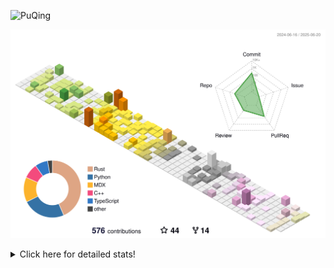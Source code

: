 ![PuQing](https://user-images.githubusercontent.com/27223114/171565019-9a56fae6-b08b-421f-99db-7e830da42371.png)

![](./profile-3d-contrib/profile-season-animate.svg)

<details>
<summary>Click here for detailed stats!</summary>

<!--START_SECTION:waka-->
![Lines of code](https://img.shields.io/badge/From%20Hello%20World%20I%27ve%20Written-2.0%20million%20lines%20of%20code-blue)

**🐱 My GitHub Data** 

> 📦 447.8 kB Used in GitHub's Storage 
 > 
> 🏆 213 Contributions in the Year 2025
 > 
> 🚫 Not Opted to Hire
 > 
> 📜 40 Public Repositories 
 > 
> 🔑 34 Private Repositories 
 > 
**I'm an Early 🐤** 

```text
🌞 Morning                886 commits         ███░░░░░░░░░░░░░░░░░░░░░░   10.17 % 
🌆 Daytime                3767 commits        ███████████░░░░░░░░░░░░░░   43.23 % 
🌃 Evening                1971 commits        ██████░░░░░░░░░░░░░░░░░░░   22.62 % 
🌙 Night                  2089 commits        ██████░░░░░░░░░░░░░░░░░░░   23.98 % 
```


📊 **This Week I Spent My Time On** 

```text
💬 Programming Languages: 
Other                    32 hrs 37 mins      █████████████░░░░░░░░░░░░   53.45 % 
Python                   19 hrs 4 mins       ████████░░░░░░░░░░░░░░░░░   31.24 % 
Typst                    3 hrs 48 mins       ██░░░░░░░░░░░░░░░░░░░░░░░   06.25 % 
C                        3 hrs 21 mins       █░░░░░░░░░░░░░░░░░░░░░░░░   05.49 % 
Rust                     27 mins             ░░░░░░░░░░░░░░░░░░░░░░░░░   00.75 % 

🔥 Editors: 
VS Code                  26 hrs 42 mins      ███████████░░░░░░░░░░░░░░   43.76 % 
Arc                      22 hrs 59 mins      █████████░░░░░░░░░░░░░░░░   37.66 % 
Ghostty                  7 hrs 59 mins       ███░░░░░░░░░░░░░░░░░░░░░░   13.09 % 
Telegram                 2 hrs 28 mins       █░░░░░░░░░░░░░░░░░░░░░░░░   04.05 % 
NetEaseMusic             45 mins             ░░░░░░░░░░░░░░░░░░░░░░░░░   01.24 % 

💻 Operating System: 
Mac                      38 hrs 1 min        ████████████████░░░░░░░░░   62.30 % 
WSL                      20 hrs 58 mins      █████████░░░░░░░░░░░░░░░░   34.35 % 
Linux                    2 hrs 2 mins        █░░░░░░░░░░░░░░░░░░░░░░░░   03.35 % 
```


<!--END_SECTION:waka-->
</details>
